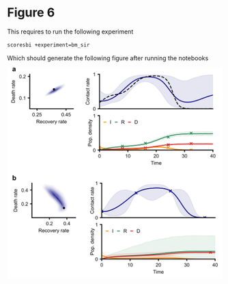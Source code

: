 # Figure 6

This requires to run the following experiment

```bash
scoresbi +experiment=bm_sir
```

Which should generate the following figure after running the notebooks

![Figure 6](fig6_new.png)